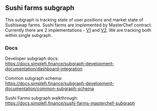 ## Sushi farms subgraph

This subgraph is tracking state of user positions and market state of Sushiswap farms. Sushi farms are implemented by MasterChef contract. Currently there are 2 implementations - [V1](https://etherscan.io/address/0xc2edad668740f1aa35e4d8f227fb8e17dca888cd) and [V2](https://etherscan.io/address/0xef0881ec094552b2e128cf945ef17a6752b4ec5d). We are tracking both within single subgraph.

### Docs

Developer subgraph docs:  
https://docs.simplefi.finance/subgraph-development-documentation/dashboard-integration

Common subgraph schema:  
https://docs.simplefi.finance/subgraph-development-documentation/common-subgraph-schema

Sushi Farms subgraph walkthrough:  
https://docs.simplefi.finance/sushi-farms-masterchef-subgraph
